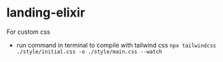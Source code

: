 # landing-elixir
For custom css
- run command in terminal to compile with tailwind css
`npx tailwindcss ./style/initial.css -o ./style/main.css --watch`